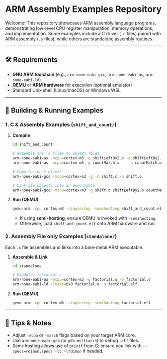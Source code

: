 # ARM Assembly Examples Repository

Welcome! This repository showcases ARM assembly language programs, demonstrating low-level CPU register manipulation, memory operations, and implementation. Some examples include a C driver (`.c` files) paired with ARM assembly (`.s` files), while others are standalone assembly routines.

---

## 🛠️ Requirements

* **GNU ARM toolchain** (e.g., `arm-none-eabi-gcc`, `arm-none-eabi-as`, `arm-none-eabi-ld`)
* **QEMU** or **ARM hardware** for execution (optional emulator)
* Standard Unix shell (Linux/macOS) or Windows WSL

---

## 🔧 Building & Running Examples

### 1. C & Assembly Examples (`shift_and_count/`)

1. **Compile**

   ```bash
   cd shift_and_count

   # Assemble the .s files to object files
   arm-none-eabi-as -mcpu=cortex-m3 -g shiftLeftBy2.s -o shiftLeftBy2.o
   arm-none-eabi-as -mcpu=cortex-m3 -g countMatch.s    -o countMatch.o

   # Compile the C driver
   arm-none-eabi-gcc -mcpu=cortex-m3 -g -c shift.c -o shift.o

   # Link all objects into an executable
   arm-none-eabi-gcc -mcpu=cortex-m3 -g shift.o shiftLeftBy2.o countMatch.o -o shift_and_count.elf
   ```

2. **Run (QEMU)**

   ```bash
   qemu-arm -cpu cortex-m3 -singlestep -semihosting shift_and_count.elf
   ```

   * If using **semi-hosting**, ensure QEMU is invoked with `-semihosting`.
   * Otherwise, load `shift_and_count.elf` onto ARM hardware and run.

### 2. Assembly File only Examples (`standalone/`)

Each `.s` file assembles and links into a bare-metal ARM executable.

1. **Assemble & Link**

   ```bash
   cd standalone

   # Example: factorial.s
   arm-none-eabi-as -mcpu=cortex-m3 -g factorial.s -o factorial.o
   arm-none-eabi-ld -Ttext=0x0 factorial.o -o factorial.elf
   ```

2. **Run (QEMU)**

   ```bash
   qemu-arm -cpu cortex-m3 -singlestep -semihosting factorial.elf
   ```

---

## 📄 Tips & Notes

* Adjust `-mcpu` or `-march` flags based on your target ARM core.
* Use `arm-none-eabi-gdb` (or `gdb-multiarch`) to debug `.elf` files.
* Semi-hosting allows use of `printf` from C; ensure you link with `--specs=rdimon.specs -lc -lrdimon` if needed.


